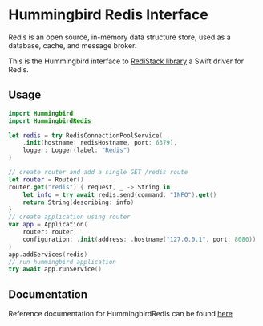 # Hummingbird Redis Interface

Redis is an open source, in-memory data structure store, used as a database, cache, and message broker.

This is the Hummingbird interface to [RediStack library](https://gitlab.com/mordil/RediStack.git) a Swift driver for Redis.

## Usage

```swift
import Hummingbird
import HummingbirdRedis

let redis = try RedisConnectionPoolService(
    .init(hostname: redisHostname, port: 6379),
    logger: Logger(label: "Redis")
)

// create router and add a single GET /redis route
let router = Router()
router.get("redis") { request, _ -> String in
    let info = try await redis.send(command: "INFO").get()
    return String(describing: info)
}
// create application using router
var app = Application(
    router: router,
    configuration: .init(address: .hostname("127.0.0.1", port: 8080))
)
app.addServices(redis)
// run hummingbird application
try await app.runService()
```

## Documentation

Reference documentation for HummingbirdRedis can be found [here](https://docs.hummingbird.codes/2.0/documentation/hummingbirdredis)